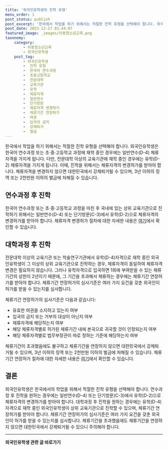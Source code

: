 ```yaml
---
title: '외국인유학생의 진학 유형'
menu_order: 1
post_status: publish
post_excerpt: '한국에서 학업을 하기 위해서는 적절한 진학 유형을 선택해야 합니다. 외국인유학생은 한국어 연수과정 또는 초 중 고등학교 과정에 재학 중인 경우에는 일반연수 D 4  체류자격을 가지게 됩니다. 다만, 전문대학 이상의 교육기관에 재학 중인 경우에는 유학 D 2  체류자격을 가지게 됩니다. 이때, 진학을 위해서는 체류자격의 변경허가를 받아야 합니다. 체류자격을 변경하지 않으면 대한민국에서 강제퇴거될 수 있으며, 3년 이하의 징역 또는 2천만원 이하의 벌금에 처해질 수 있습니다.'
post_date: 2023-12-17 01:44:07
featured_image: _images/아동청소년교육.png
taxonomy:
    category:
        - 아동청소년교육
        - 외국인유학생
    post_tag:
        - 외국인유학생
        -  진학 유형
        -  한국어 연수과정
        -  초중고등학교
        -  전문대학
        -  교육기관
        -  유학
        -  체류자격
        -  일반연수
        -  단기방문
        -  체류자격 변경허가
        -  체류기간 연장허가
        -  여권
        -  입국의 금지
        -  강제퇴거
        -  벌금
---
```



한국에서 학업을 하기 위해서는 적절한 진학 유형을 선택해야 합니다. 외국인유학생은 한국어 연수과정 또는 초·중·고등학교 과정에 재학 중인 경우에는 일반연수(D-4) 체류자격을 가지게 됩니다. 다만, 전문대학 이상의 교육기관에 재학 중인 경우에는 유학(D-2) 체류자격을 가지게 됩니다. 이때, 진학을 위해서는 체류자격의 변경허가를 받아야 합니다. 체류자격을 변경하지 않으면 대한민국에서 강제퇴거될 수 있으며, 3년 이하의 징역 또는 2천만원 이하의 벌금에 처해질 수 있습니다.

## 연수과정 후 진학

한국어 연수과정 또는 초·중·고등학교 과정을 마친 후 국내에 있는 상위 교육기관으로 진학하기 위해서는 일반연수(D-4) 또는 단기방문(C-3)에서 유학(D-2)으로 체류자격의 변경허가를 받아야 합니다. 체류자격 변경허가 절차에 대한 자세한 내용은 [여기](링크)에서 확인할 수 있습니다.

## 대학과정 후 진학

전문대학 이상의 교육기관 또는 학술연구기관에서 유학(D-4)자격으로 재학 중인 외국인유학생이 그 이상의 상위 교육기관으로 진학하는 경우, 체류자격이 동일하여 체류자격 변경은 필요하지 않습니다. 그러나 유학자격으로 입국하면 1회에 부여받을 수 있는 체류기간의 상한이 2년이기 때문에, 그 기간을 초과해서 체류하는 경우에는 체류기간 연장허가를 받아야 합니다. 체류기간 연장허가의 심사기준은 여러 가지 요건을 갖춘 외국인이 허가를 받을 수 있는지를 심사합니다.

체류기간 연장허가의 심사기준은 다음과 같습니다:
- 유효한 여권을 소지하고 있는지 여부
- 입국의 금지 또는 거부의 대상이 아닌지 여부
- 체류자격에 해당하는지 여부
- 해당 체류자격별로 허가된 체류기간 내에 본국으로 귀국할 것이 인정되는지 여부
- 해당 체류자격별로 법무부장관이 따로 정하는 기준에 해당하는지 여부

체류기간이 초과했음에도 불구하고 체류기간을 연장하지 않으면 대한민국에서 강제퇴거될 수 있으며, 3년 이하의 징역 또는 2천만원 이하의 벌금에 처해질 수 있습니다. 체류기간 연장허가 절차에 대한 자세한 내용은 [여기](링크)에서 확인할 수 있습니다.

## 결론

외국인유학생은 한국에서의 학업을 위해서 적절한 진학 유형을 선택해야 합니다. 연수과정 후 진학을 원하는 경우에는 일반연수(D-4) 또는 단기방문(C-3)에서 유학(D-2)으로 체류자격의 변경허가를 받아야 합니다. 대학과정 후 진학을 원하는 경우에는 유학(D-4)자격으로 재학 중인 외국인유학생이 상위 교육기관으로 진학할 수 있으며, 체류기간 연장허가를 받아야 합니다. 체류기간 연장허가의 심사기준은 여러 가지 요건을 갖춘 외국인이 허가를 받을 수 있는지를 심사합니다. 체류기간을 초과했음에도 체류기간을 연장하지 않으면 대한민국에서 강제퇴거될 수 있으니 주의해야 합니다.

[여기]: 링크
<!-- wp:separator -->
<hr class="wp-block-separator has-alpha-channel-opacity"/>
<!-- /wp:separator -->

<!-- wp:group {"backgroundColor":"base","layout":{"type":"constrained"}} -->
<div class="wp-block-group has-base-background-color has-background"><!-- wp:paragraph {"align":"center","fontSize":"medium"} -->
<p class="has-text-align-center has-large-font-size"><strong>외국인유학생 관련 글 바로가기</strong></p>
<!-- /wp:paragraph -->


<!-- wp:latest-posts
{"categories":[{"id":34427,"count":19,"description":"","link":"https://uknowlaw.com/category/%ec%99%b8%ea%b5%ad%ec%9d%b8%ec%9c%a0%ed%95%99%ec%83%9d/","name":"외국인유학생","slug":"외국인유학생","taxonomy":"category","parent":0,"meta":[],"_links":{"self":[{"href":"https://uknowlaw.com/wp-json/wp/v2/categories/34427"}],"collection":[{"href":"https://uknowlaw.com/wp-json/wp/v2/categories"}],"about":[{"href":"https://uknowlaw.com/wp-json/wp/v2/taxonomies/category"}],"wp:post_type":[{"href":"https://uknowlaw.com/wp-json/wp/v2/posts?categories=34427"}],"curies":[{"name":"wp","href":"https://api.w.org/{rel}","templated":true}]}}],"postsToShow":100,"excerptLength":28,"postLayout":"grid","columns":2,"featuredImageAlign":"left","featuredImageSizeSlug":"large","fontSize":"small"} /--></div>
<!-- /wp:group -->